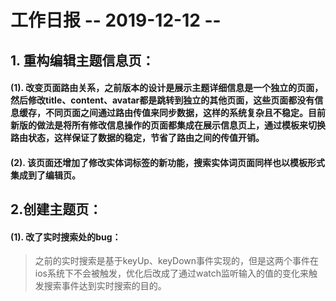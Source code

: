 # 工作日报      -- 2019-12-12 --

## 1. 重构编辑主题信息页：

#### (1). 改变页面路由关系，之前版本的设计是展示主题详细信息是一个独立的页面，然后修改title、content、avatar都是跳转到独立的其他页面，这些页面都没有信息缓存，不同页面之间通过路由传值来同步数据，这样的系统复杂且不稳定。目前新版的做法是将所有修改信息操作的页面都集成在展示信息页上，通过模板来切换路由状态，这样保证了数据的稳定，节省了路由之间的传值开销。

#### (2). 该页面还增加了修改实体词标签的新功能，搜索实体词页面同样也以模板形式集成到了编辑页。

## 2.创建主题页：

#### (1). 改了实时搜索处的bug：

> 之前的实时搜索是基于keyUp、keyDown事件实现的，但是这两个事件在ios系统下不会被触发，优化后改成了通过watch监听输入的值的变化来触发搜索事件达到实时搜索的目的。
